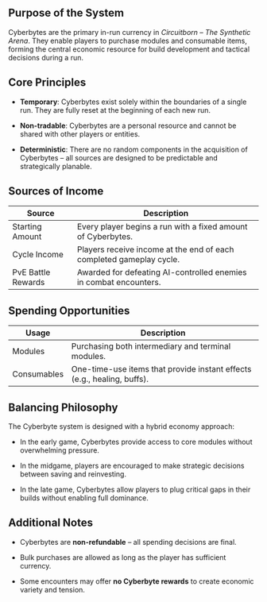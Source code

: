 ## Purpose of the System

Cyberbytes are the primary in-run currency in _Circuitborn – The Synthetic Arena_. They enable players to purchase modules and consumable items, forming the central economic resource for build development and tactical decisions during a run.

## Core Principles

- **Temporary**: Cyberbytes exist solely within the boundaries of a single run. They are fully reset at the beginning of each new run.
    
- **Non-tradable**: Cyberbytes are a personal resource and cannot be shared with other players or entities.
    
- **Deterministic**: There are no random components in the acquisition of Cyberbytes – all sources are designed to be predictable and strategically planable.
    

## Sources of Income

|Source|Description|
|---|---|
|Starting Amount|Every player begins a run with a fixed amount of Cyberbytes.|
|Cycle Income|Players receive income at the end of each completed gameplay cycle.|
|PvE Battle Rewards|Awarded for defeating AI-controlled enemies in combat encounters.|

## Spending Opportunities

|Usage|Description|
|---|---|
|Modules|Purchasing both intermediary and terminal modules.|
|Consumables|One-time-use items that provide instant effects (e.g., healing, buffs).|

## Balancing Philosophy

The Cyberbyte system is designed with a hybrid economy approach:

- In the early game, Cyberbytes provide access to core modules without overwhelming pressure.
    
- In the midgame, players are encouraged to make strategic decisions between saving and reinvesting.
    
- In the late game, Cyberbytes allow players to plug critical gaps in their builds without enabling full dominance.
    

## Additional Notes

- Cyberbytes are **non-refundable** – all spending decisions are final.
    
- Bulk purchases are allowed as long as the player has sufficient currency.
    
- Some encounters may offer **no Cyberbyte rewards** to create economic variety and tension.